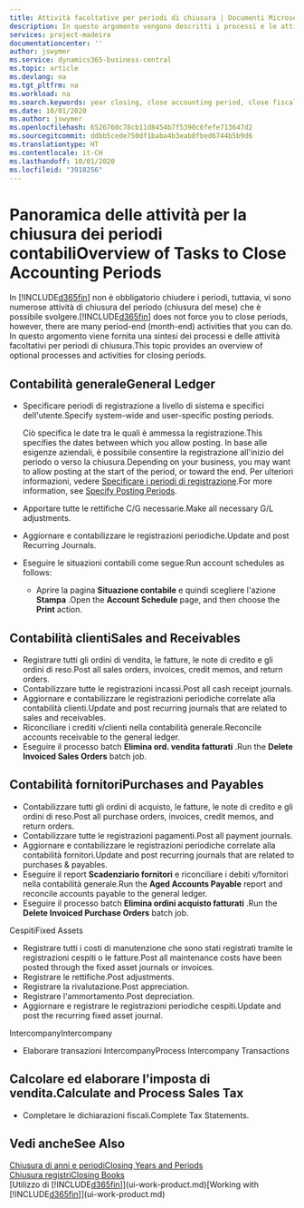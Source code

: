 ```yaml
---
title: Attività facoltative per periodi di chiusura | Documenti Microsoft
description: In questo argomento vengono descritti i processi e le attività facoltativi per la chiusura dei periodi contabili in Business Central.
services: project-madeira
documentationcenter: ''
author: jswymer
ms.service: dynamics365-business-central
ms.topic: article
ms.devlang: na
ms.tgt_pltfrm: na
ms.workload: na
ms.search.keywords: year closing, close accounting period, close fiscal year, aging, creditor payments, vendor payments
ms.date: 10/01/2020
ms.author: jswymer
ms.openlocfilehash: 6526760c78cb11d8454b7f5390c6fefe713647d2
ms.sourcegitcommit: ddbb5cede750df1baba4b3eab8fbed6744b5b9d6
ms.translationtype: HT
ms.contentlocale: it-CH
ms.lasthandoff: 10/01/2020
ms.locfileid: "3918256"
---
```

# <a name="overview-of-tasks-to-close-accounting-periods"></a><span data-ttu-id="0db09-103">Panoramica delle attività per la chiusura dei periodi contabili</span><span class="sxs-lookup"><span data-stu-id="0db09-103">Overview of Tasks to Close Accounting Periods</span></span>
<span data-ttu-id="0db09-104">In [!INCLUDE[d365fin](includes/d365fin_md.md)] non è obbligatorio chiudere i periodi, tuttavia, vi sono numerose attività di chiusura del periodo (chiusura del mese) che è possibile svolgere.</span><span class="sxs-lookup"><span data-stu-id="0db09-104">[!INCLUDE[d365fin](includes/d365fin_md.md)] does not force you to close periods, however, there are many period-end (month-end) activities that you can do.</span></span> <span data-ttu-id="0db09-105">In questo argomento viene fornita una sintesi dei processi e delle attività facoltativi per periodi di chiusura.</span><span class="sxs-lookup"><span data-stu-id="0db09-105">This topic provides an overview of optional processes and activities for closing periods.</span></span>  

## <a name="general-ledger"></a><span data-ttu-id="0db09-106">Contabilità generale</span><span class="sxs-lookup"><span data-stu-id="0db09-106">General Ledger</span></span>
* <span data-ttu-id="0db09-107">Specificare periodi di registrazione a livello di sistema e specifici dell'utente.</span><span class="sxs-lookup"><span data-stu-id="0db09-107">Specify system-wide and user-specific posting periods.</span></span>  

    <span data-ttu-id="0db09-108">Ciò specifica le date tra le quali è ammessa la registrazione.</span><span class="sxs-lookup"><span data-stu-id="0db09-108">This specifies the dates between which you allow posting.</span></span> <span data-ttu-id="0db09-109">In base alle esigenze aziendali, è possibile consentire la registrazione all'inizio del periodo o verso la chiusura.</span><span class="sxs-lookup"><span data-stu-id="0db09-109">Depending on your business, you may want to allow posting at the start of the period, or toward the end.</span></span> <span data-ttu-id="0db09-110">Per ulteriori informazioni, vedere [Specificare i periodi di registrazione](finance-how-specify-posting-periods.md).</span><span class="sxs-lookup"><span data-stu-id="0db09-110">For more information, see [Specify Posting Periods](finance-how-specify-posting-periods.md).</span></span>  
* <span data-ttu-id="0db09-111">Apportare tutte le rettifiche C/G necessarie.</span><span class="sxs-lookup"><span data-stu-id="0db09-111">Make all necessary G/L adjustments.</span></span>  
* <span data-ttu-id="0db09-112">Aggiornare e contabilizzare le registrazioni periodiche.</span><span class="sxs-lookup"><span data-stu-id="0db09-112">Update and post Recurring Journals.</span></span>  
  <!--* Process Consolidations-->
* <span data-ttu-id="0db09-113">Eseguire le situazioni contabili come segue:</span><span class="sxs-lookup"><span data-stu-id="0db09-113">Run account schedules as follows:</span></span>  
  * <span data-ttu-id="0db09-114">Aprire la pagina **Situazione contabile** e quindi scegliere l'azione **Stampa** .</span><span class="sxs-lookup"><span data-stu-id="0db09-114">Open the **Account Schedule** page, and then choose the **Print** action.</span></span>  

## <a name="sales-and-receivables"></a><span data-ttu-id="0db09-115">Contabilità clienti</span><span class="sxs-lookup"><span data-stu-id="0db09-115">Sales and Receivables</span></span>
* <span data-ttu-id="0db09-116">Registrare tutti gli ordini di vendita, le fatture, le note di credito e gli ordini di reso.</span><span class="sxs-lookup"><span data-stu-id="0db09-116">Post all sales orders, invoices, credit memos, and return orders.</span></span>  
* <span data-ttu-id="0db09-117">Contabilizzare tutte le registrazioni incassi.</span><span class="sxs-lookup"><span data-stu-id="0db09-117">Post all cash receipt journals.</span></span>  
* <span data-ttu-id="0db09-118">Aggiornare e contabilizzare le registrazioni periodiche correlate alla contabilità clienti.</span><span class="sxs-lookup"><span data-stu-id="0db09-118">Update and post recurring journals that are related to sales and receivables.</span></span>  
* <span data-ttu-id="0db09-119">Riconciliare i crediti v/clienti nella contabilità generale.</span><span class="sxs-lookup"><span data-stu-id="0db09-119">Reconcile accounts receivable to the general ledger.</span></span>  
* <span data-ttu-id="0db09-120">Eseguire il processo batch **Elimina ord. vendita fatturati** .</span><span class="sxs-lookup"><span data-stu-id="0db09-120">Run the **Delete Invoiced Sales Orders** batch job.</span></span>  

## <a name="purchases-and-payables"></a><span data-ttu-id="0db09-121">Contabilità fornitori</span><span class="sxs-lookup"><span data-stu-id="0db09-121">Purchases and Payables</span></span>
* <span data-ttu-id="0db09-122">Contabilizzare tutti gli ordini di acquisto, le fatture, le note di credito e gli ordini di reso.</span><span class="sxs-lookup"><span data-stu-id="0db09-122">Post all purchase orders, invoices, credit memos, and return orders.</span></span>  
* <span data-ttu-id="0db09-123">Contabilizzare tutte le registrazioni pagamenti.</span><span class="sxs-lookup"><span data-stu-id="0db09-123">Post all payment journals.</span></span>  
* <span data-ttu-id="0db09-124">Aggiornare e contabilizzare le registrazioni periodiche correlate alla contabilità fornitori.</span><span class="sxs-lookup"><span data-stu-id="0db09-124">Update and post recurring journals that are related to purchases & payables.</span></span>  
* <span data-ttu-id="0db09-125">Eseguire il report **Scadenziario fornitori** e riconciliare i debiti v/fornitori nella contabilità generale.</span><span class="sxs-lookup"><span data-stu-id="0db09-125">Run the **Aged Accounts Payable** report and reconcile accounts payable to the general ledger.</span></span>  
* <span data-ttu-id="0db09-126">Eseguire il processo batch **Elimina ordini acquisto fatturati** .</span><span class="sxs-lookup"><span data-stu-id="0db09-126">Run the **Delete Invoiced Purchase Orders** batch job.</span></span>  

<span data-ttu-id="0db09-127">Cespiti</span><span class="sxs-lookup"><span data-stu-id="0db09-127">Fixed Assets</span></span>
* <span data-ttu-id="0db09-128">Registrare tutti i costi di manutenzione che sono stati registrati tramite le registrazioni cespiti o le fatture.</span><span class="sxs-lookup"><span data-stu-id="0db09-128">Post all maintenance costs have been posted through the fixed asset journals or invoices.</span></span>
* <span data-ttu-id="0db09-129">Registrare le rettifiche.</span><span class="sxs-lookup"><span data-stu-id="0db09-129">Post adjustments.</span></span>
* <span data-ttu-id="0db09-130">Registrare la rivalutazione.</span><span class="sxs-lookup"><span data-stu-id="0db09-130">Post appreciation.</span></span>
* <span data-ttu-id="0db09-131">Registrare l'ammortamento.</span><span class="sxs-lookup"><span data-stu-id="0db09-131">Post depreciation.</span></span>
* <span data-ttu-id="0db09-132">Aggiornare e registrare le registrazioni periodiche cespiti.</span><span class="sxs-lookup"><span data-stu-id="0db09-132">Update and post the recurring fixed asset journal.</span></span>

<span data-ttu-id="0db09-133">Intercompany</span><span class="sxs-lookup"><span data-stu-id="0db09-133">Intercompany</span></span>
* <span data-ttu-id="0db09-134">Elaborare transazioni Intercompany</span><span class="sxs-lookup"><span data-stu-id="0db09-134">Process Intercompany Transactions</span></span>

## <a name="calculate-and-process-sales-tax"></a><span data-ttu-id="0db09-135">Calcolare ed elaborare l'imposta di vendita.</span><span class="sxs-lookup"><span data-stu-id="0db09-135">Calculate and Process Sales Tax</span></span>
* <span data-ttu-id="0db09-136">Completare le dichiarazioni fiscali.</span><span class="sxs-lookup"><span data-stu-id="0db09-136">Complete Tax Statements.</span></span>  

## <a name="see-also"></a><span data-ttu-id="0db09-137">Vedi anche</span><span class="sxs-lookup"><span data-stu-id="0db09-137">See Also</span></span>
[<span data-ttu-id="0db09-138">Chiusura di anni e periodi</span><span class="sxs-lookup"><span data-stu-id="0db09-138">Closing Years and Periods</span></span>](year-close-years-periods.md)  
[<span data-ttu-id="0db09-139">Chiusura registri</span><span class="sxs-lookup"><span data-stu-id="0db09-139">Closing Books</span></span>](year-close-books.md)  
<span data-ttu-id="0db09-140">[Utilizzo di [!INCLUDE[d365fin](includes/d365fin_md.md)]](ui-work-product.md)</span><span class="sxs-lookup"><span data-stu-id="0db09-140">[Working with [!INCLUDE[d365fin](includes/d365fin_md.md)]](ui-work-product.md)</span></span>
